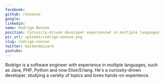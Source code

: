 ```yaml
---
facebook: 
github: rhnonose
google: 
linkedin: 
name: Rodrigo Nonose
position: Curiosity-driven developer experienced in multiple languages
pic_url: uploads/rodrigo-nonose.png
slug: rodrigo-nonose
twitter: backendwizard
youtube: 
---
```

<p>Rodrigo is a software engineer with experience in multiple languages, such as Java, PHP, Python and now Elixir/Erlang. He&#39;s a curiosity-driven developer, studying a variety of topics and loves hands-on experience.</p>
